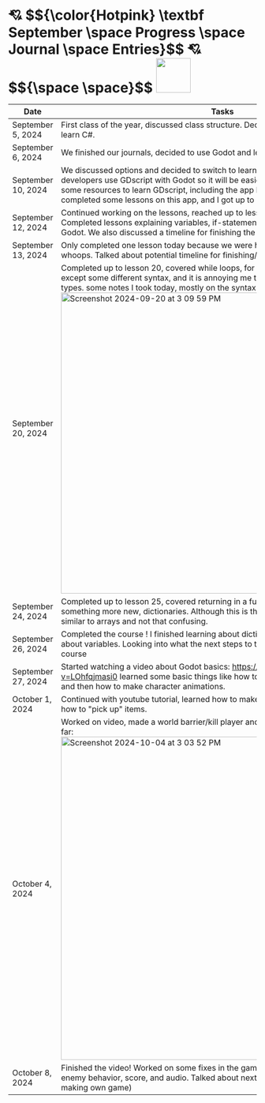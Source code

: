 <h1> 💘 $${\color{Hotpink} \textbf September \space Progress \space Journal \space Entries}$$ 💘 $${\space \space}$$ <img src="https://github.com/user-attachments/assets/0ebeac59-81f3-482b-be75-08a9949d3d3c" width="70" height="70">

| **Date**  | **Tasks** |
| --------- | ------- |
| September 5, 2024   |  First class of the year, discussed class structure. Decided to create a game and to learn C#.       |
| September 6, 2024   |  We finished our journals, decided to use Godot and learn C# through Codecademy. |
| September 10, 2024  |  We discussed options and decided to switch to learning GDscript, because most developers use GDscript with Godot so it will be easier to find tips/tutorials. We found some resources to learn GDscript, including the app learn GDscript from zero. We completed some lessons on this app, and I got up to lesson 6 learning functions.|
| September 12, 2024  | Continued working on the lessons, reached up to lesson 15 explaining 2D vectors. Completed lessons explaining variables, if-statements, and functions specific to Godot. We also discussed a timeline for finishing the course.     |
| September 13, 2024          |  Only completed one lesson today because we were having deep conversations,, whoops. Talked about potential timeline for finishing/class schedule.   |
| September 20, 2024          |  Completed up to lesson 20, covered while loops, for loops, and arrays. Very similar except some different syntax, and it is annoying me that variables don't really have types. some notes I took today, mostly on the syntax differences. <img width="610" alt="Screenshot 2024-09-20 at 3 09 59 PM" src="https://github.com/user-attachments/assets/364cde4c-6c90-4f72-b54e-e1321af521d3">|
| September 24, 2024          |    Completed up to lesson 25, covered returning in a function, more arrays, and something more new, dictionaries. Although this is the first real new concept they are similar to arrays and not that confusing.      |
| September 26, 2024 | Completed the course ! I finished learning about dictionaries and some other details about variables. Looking into what the next steps to take after everyone finishes the course |
| September 27, 2024 | Started watching a video about Godot basics: https://www.youtube.com/watch?v=LOhfqjmasi0 learned some basic things like how to make a new file and upload files, and then how to make character animations. |
| October 1, 2024 | Continued with youtube tutorial, learned how to make a tilemap, some animations, and how to "pick up" items. |
| October 4, 2024 | Worked on video, made a world barrier/kill player and the enemy. This my progress so far: <img width="655" alt="Screenshot 2024-10-04 at 3 03 52 PM" src="https://github.com/user-attachments/assets/553cbd4d-9672-4abe-9d41-71926a2e1bf7"> |
| October 8, 2024 | Finished the video! Worked on some fixes in the game, like adding new animations, enemy behavior, score, and audio. Talked about next steps (playing around with making own game)| 


